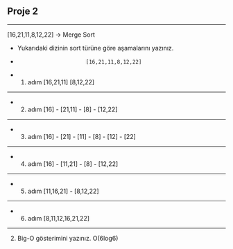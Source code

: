 ## Proje 2
---
[16,21,11,8,12,22] -> Merge Sort
* Yukarıdaki dizinin sort türüne göre aşamalarını yazınız.  
*                           [16,21,11,8,12,22]
* 1. adım      [16,21,11]                           [8,12,22]
---                                    
* 2. adım   [16]     -     [21,11]      -       [8]    -       [12,22]
---
* 3. adım [16]  -   [21]   -  [11]      -       [8]  -   [12]   -   [22]
---
* 4. adım    [16]  -  [11,21]           -        [8]      -     [12,22]
---
* 5. adım     [11,16,21]                -             [8,12,22]
---
* 6. adım                   [8,11,12,16,21,22]
---
2. Big-O gösterimini yazınız.
O(6log6)
